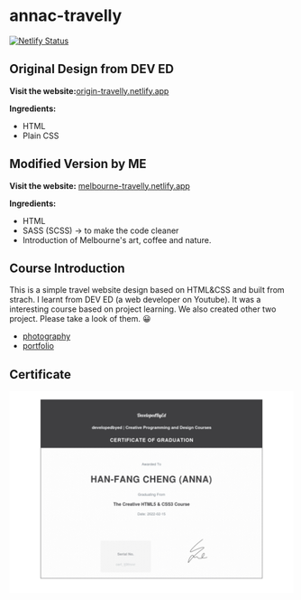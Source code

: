# annac-travelly

[![Netlify Status](https://api.netlify.com/api/v1/badges/baba2ee5-a3b8-4cca-b22f-64bee2572923/deploy-status)](https://app.netlify.com/sites/melbourne-travelly/deploys)

## Original Design from DEV ED

**Visit the website:**[origin-travelly.netlify.app](https://origin-travelly.netlify.app/)

**Ingredients:**

* HTML
* Plain CSS

## Modified Version by ME

**Visit the website:** [melbourne-travelly.netlify.app](https://melbourne-travelly.netlify.app)

**Ingredients:**

* HTML
* SASS (SCSS) -> to make the code cleaner
* Introduction of Melbourne's art, coffee and nature.

## Course Introduction

This is a simple travel website design based on HTML&CSS and built from strach. I learnt from DEV ED (a web developer on Youtube). It was a interesting course based on project learning. We also created other two project. Please take a look of them. 😀

* [photography](https://github.com/anna0625/annac-photography)
* [portfolio](https://github.com/anna0625/annac-portfolio)

## Certificate

![Certificate](img/others/certificate-of-completion-for-the-creative-html5-css3-course.jpg)
